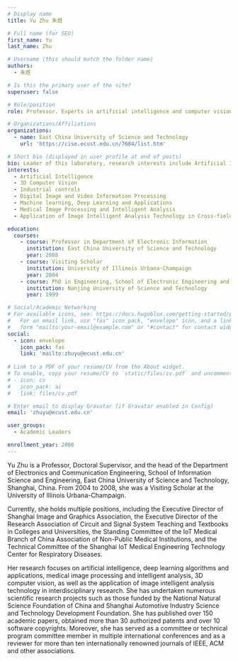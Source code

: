 ```yaml
---
# Display name
title: Yu Zhu 朱煜

# Full name (for SEO)
first_name: Yu
last_name: Zhu

# Username (this should match the folder name)
authors:
  - 朱煜

# Is this the primary user of the site?
superuser: false

# Role/position
role: Professor. Experts in artificial intelligence and computer vision. Lab leader.

# Organizations/Affiliations
organizations:
  - name: East China University of Science and Technology
    url: 'https://cise.ecust.edu.cn/7684/list.htm'

# Short bio (displayed in user profile at end of posts)
bio: Leader of this laboratory, research interests include Artificial Intelligence, Computer Vision, Industrial controls, Digital Image and Video Processing, Machine learning, Deep Learning and Applications.
interests:
  - Artificial Intelligence
  - 3D Computer Vision
  - Industrial controls
  - Digital Image and Video Information Processing
  - Machine learning, Deep Learning and Applications
  - Medical Image Processing and Intelligent Analysis
  - Application of Image Intelligent Analysis Technology in Cross-field Research

education:
  courses:
    - course: Professor in Department of Electronic Information
      institution: East China University of Science and Technology
      year: 2008
    - course: Visiting Scholar
      institution: University of Illinois Urbana-Champaign
      year: 2004
    - course: PhD in Engineering, School of Electronic Engineering and Optoelectronic Technology
      institution: Nanjing University of Science and Technology
      year: 1999

# Social/Academic Networking
# For available icons, see: https://docs.hugoblox.com/getting-started/page-builder/#icons
#   For an email link, use "fas" icon pack, "envelope" icon, and a link in the
#   form "mailto:your-email@example.com" or "#contact" for contact widget.
social:
  - icon: envelope
    icon_pack: fas
    link: 'mailto:zhuyu@ecust.edu.cn'
    
# Link to a PDF of your resume/CV from the About widget.
# To enable, copy your resume/CV to `static/files/cv.pdf` and uncomment the lines below.
# - icon: cv
#   icon_pack: ai
#   link: files/cv.pdf

# Enter email to display Gravatar (if Gravatar enabled in Config)
email: 'zhuyu@ecust.edu.cn'

user_groups:
  - Academic Leaders

enrollment_year: 2008
---
```


Yu Zhu is a Professor, Doctoral Supervisor, and the head of the Department of Electronics and Communication Engineering, School of Information Science and Engineering, East China University of Science and Technology, Shanghai, China. From 2004 to 2008, she was a Visiting Scholar at the University of Illinois Urbana-Champaign.

Currently, she holds multiple positions, including the Executive Director of Shanghai Image and Graphics Association, the Executive Director of the Research Association of Circuit and Signal System Teaching and Textbooks in Colleges and Universities, the Standing Committee of the IoT Medical Branch of China Association of Non-Public Medical Institutions, and the Technical Committee of the Shanghai IoT Medical Engineering Technology Center for Respiratory Diseases.

Her research focuses on artificial intelligence, deep learning algorithms and applications, medical image processing and intelligent analysis, 3D computer vision, as well as the application of image intelligent analysis technology in interdisciplinary research. She has undertaken numerous scientific research projects such as those funded by the National Natural Science Foundation of China and Shanghai Automotive Industry Science and Technology Development Foundation. She has published over 150 academic papers, obtained more than 30 authorized patents and over 10 software copyrights. Moreover, she has served as a committee or technical program committee member in multiple international conferences and as a reviewer for more than ten internationally renowned journals of IEEE, ACM and other associations.
